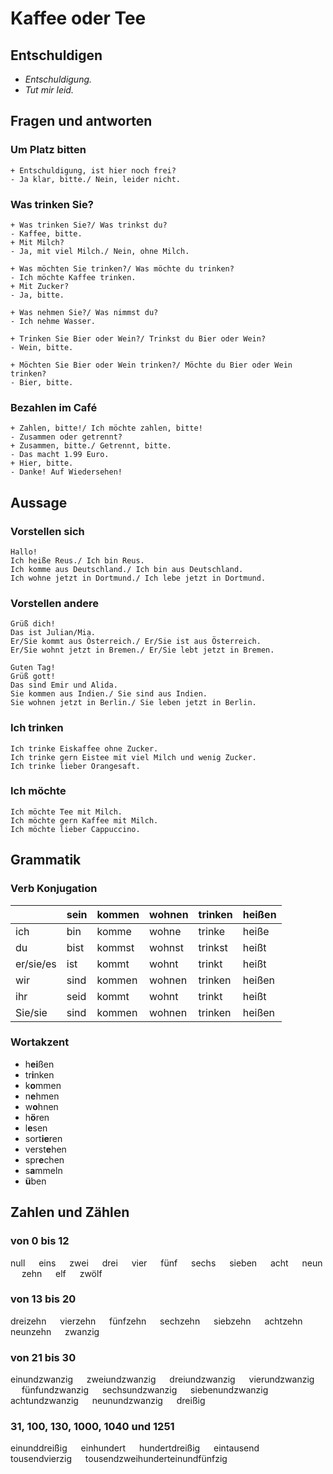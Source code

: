 # Kaffee oder Tee
## Entschuldigen
* *Entschuldigung.*
* *Tut mir leid.*

## Fragen und antworten
### Um Platz bitten
```
+ Entschuldigung, ist hier noch frei?
- Ja klar, bitte./ Nein, leider nicht.
```

### Was trinken Sie?
```
+ Was trinken Sie?/ Was trinkst du?
- Kaffee, bitte.
+ Mit Milch?
- Ja, mit viel Milch./ Nein, ohne Milch.
```

```
+ Was möchten Sie trinken?/ Was möchte du trinken?
- Ich möchte Kaffee trinken.
+ Mit Zucker?
- Ja, bitte.
```

```
+ Was nehmen Sie?/ Was nimmst du?
- Ich nehme Wasser.
```

```
+ Trinken Sie Bier oder Wein?/ Trinkst du Bier oder Wein?
- Wein, bitte.
```

```
+ Möchten Sie Bier oder Wein trinken?/ Möchte du Bier oder Wein trinken?
- Bier, bitte.
```

### Bezahlen im Café
```
+ Zahlen, bitte!/ Ich möchte zahlen, bitte!
- Zusammen oder getrennt?
+ Zusammen, bitte./ Getrennt, bitte.
- Das macht 1.99 Euro.
+ Hier, bitte.
- Danke! Auf Wiedersehen!
```

## Aussage
### Vorstellen sich
```
Hallo!
Ich heiße Reus./ Ich bin Reus.
Ich komme aus Deutschland./ Ich bin aus Deutschland.
Ich wohne jetzt in Dortmund./ Ich lebe jetzt in Dortmund.
```

### Vorstellen andere
```
Grüß dich!
Das ist Julian/Mia.
Er/Sie kommt aus Österreich./ Er/Sie ist aus Österreich.
Er/Sie wohnt jetzt in Bremen./ Er/Sie lebt jetzt in Bremen.
```

```
Guten Tag!
Grüß gott!
Das sind Emir und Alida.
Sie kommen aus Indien./ Sie sind aus Indien.
Sie wohnen jetzt in Berlin./ Sie leben jetzt in Berlin.
```

### Ich trinken
```
Ich trinke Eiskaffee ohne Zucker.
Ich trinke gern Eistee mit viel Milch und wenig Zucker.
Ich trinke lieber Orangesaft.
```

### Ich möchte
```
Ich möchte Tee mit Milch.
Ich möchte gern Kaffee mit Milch.
Ich möchte lieber Cappuccino.
```

## Grammatik
### Verb Konjugation
&nbsp; | sein | kommen | wohnen | trinken | heißen
 | ---- | ---- | ---- | ---- | ---- | ---- |
ich | bin | komme | wohne | trinke | heiße
du | bist | kommst | wohnst | trinkst | heißt
er/sie/es | ist | kommt | wohnt | trinkt | heißt
wir | sind | kommen | wohnen | trinken | heißen
ihr | seid | kommt | wohnt | trinkt | heißt
Sie/sie | sind | kommen | wohnen | trinken | heißen

### Wortakzent
* h**ei**ßen
* tr**i**nken
* k**o**mmen
* n**e**hmen
* w**o**hnen
* h**ö**ren
* l**e**sen
* sort**ie**ren
* verst**e**hen
* spr**e**chen
* s**a**mmeln
* **ü**ben

## Zahlen und Zählen
### von 0 bis 12
null &emsp; eins &emsp; zwei &emsp; drei &emsp; vier &emsp; fünf &emsp; sechs &emsp; sieben &emsp; acht  &emsp; neun &emsp; zehn &emsp; elf &emsp; zwölf
### von 13 bis 20
dreizehn &emsp; vierzehn &emsp; fünfzehn &emsp; sechzehn &emsp; siebzehn &emsp; achtzehn &emsp; neunzehn &emsp; zwanzig
### von 21 bis 30
einundzwanzig &emsp; zweiundzwanzig &emsp; dreiundzwanzig &emsp; vierundzwanzig &emsp; fünfundzwanzig &emsp; sechsundzwanzig &emsp; siebenundzwanzig &emsp; achtundzwanzig &emsp; neunundzwanzig &emsp; dreißig
### 31, 100, 130, 1000, 1040 und 1251
einunddreißig &emsp; einhundert &emsp; hundertdreißig &emsp; eintausend &emsp; tousendvierzig &emsp; tousendzweihunderteinundfünfzig
